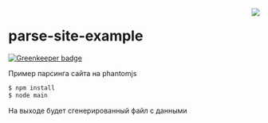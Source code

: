 <img src="https://habrastorage.org/webt/59/e3/9b/59e39b13cbc76807042043.png" align="right"/>

# parse-site-example

[![Greenkeeper badge](https://badges.greenkeeper.io/splincode/parse-site-example.svg)](https://greenkeeper.io/)

Пример парсинга сайта на phantomjs

```bash
$ npm install
$ node main
```

На выходе будет сгенерированный файл с данными